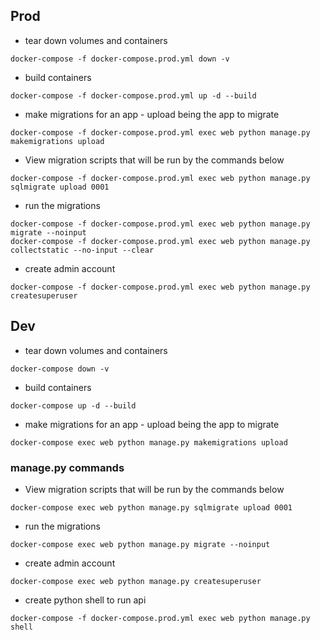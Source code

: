 ## Prod

- tear down volumes and containers
```
docker-compose -f docker-compose.prod.yml down -v
```

- build containers
```
docker-compose -f docker-compose.prod.yml up -d --build
```

- make migrations for an app - upload being the app to migrate
```
docker-compose -f docker-compose.prod.yml exec web python manage.py makemigrations upload
```

- View migration scripts that will be run by the commands below
```
docker-compose -f docker-compose.prod.yml exec web python manage.py sqlmigrate upload 0001
```


- run the migrations
```
docker-compose -f docker-compose.prod.yml exec web python manage.py migrate --noinput
docker-compose -f docker-compose.prod.yml exec web python manage.py collectstatic --no-input --clear
```

- create admin account
```
docker-compose -f docker-compose.prod.yml exec web python manage.py createsuperuser
```



## Dev

- tear down volumes and containers
```
docker-compose down -v
```

- build containers
```
docker-compose up -d --build
```
- make migrations for an app - upload being the app to migrate
```
docker-compose exec web python manage.py makemigrations upload
```

### manage.py commands

- View migration scripts that will be run by the commands below
```
docker-compose exec web python manage.py sqlmigrate upload 0001
```

- run the migrations
```
docker-compose exec web python manage.py migrate --noinput
```
 
- create admin account
```
docker-compose exec web python manage.py createsuperuser
```

- create python shell to run api
```
docker-compose -f docker-compose.prod.yml exec web python manage.py shell
```
